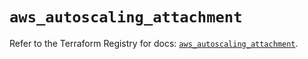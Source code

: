 # `aws_autoscaling_attachment`

Refer to the Terraform Registry for docs: [`aws_autoscaling_attachment`](https://registry.terraform.io/providers/hashicorp/aws/5.64.0/docs/resources/autoscaling_attachment).
